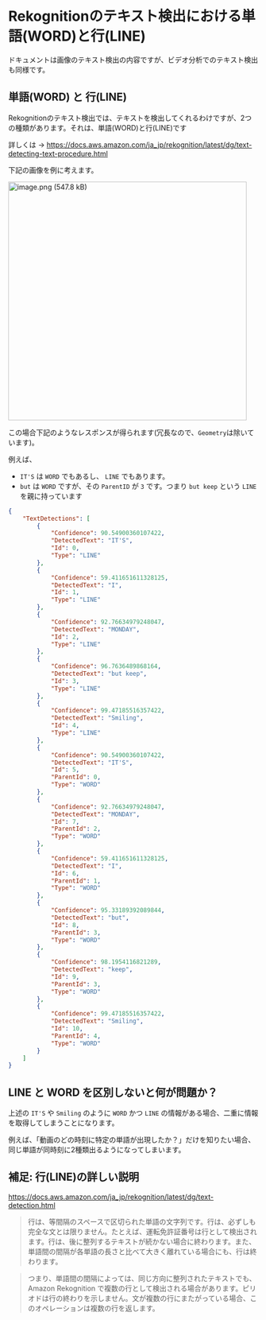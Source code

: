 # Rekognitionのテキスト検出における単語(WORD)と行(LINE)

ドキュメントは画像のテキスト検出の内容ですが、ビデオ分析でのテキスト検出も同様です。


## 単語(WORD) と 行(LINE)
Rekognitionのテキスト検出では、テキストを検出してくれるわけですが、2つの種類があります。それは、単語(WORD)と行(LINE)です

詳しくは → https://docs.aws.amazon.com/ja_jp/rekognition/latest/dg/text-detecting-text-procedure.html

下記の画像を例に考えます。

<img width="480" alt="image.png (547.8 kB)" src="https://img.esa.io/uploads/production/attachments/6586/2021/02/20/21054/1b7f1eae-f4ce-497a-acb0-0e8810bc1093.png">

この場合下記のようなレスポンスが得られます(冗長なので、`Geometry`は除いています)。

例えば、

- `IT'S` は `WORD` でもあるし、 `LINE` でもあります。
- `but` は `WORD` ですが、その `ParentID` が `3` です。つまり `but keep` という `LINE` を親に持っています


```json
{
    "TextDetections": [
        {
            "Confidence": 90.54900360107422,
            "DetectedText": "IT'S",
            "Id": 0,
            "Type": "LINE"
        },
        {
            "Confidence": 59.411651611328125,
            "DetectedText": "I",
            "Id": 1,
            "Type": "LINE"
        },
        {
            "Confidence": 92.76634979248047,
            "DetectedText": "MONDAY",
            "Id": 2,
            "Type": "LINE"
        },
        {
            "Confidence": 96.7636489868164,
            "DetectedText": "but keep",
            "Id": 3,
            "Type": "LINE"
        },
        {
            "Confidence": 99.47185516357422,
            "DetectedText": "Smiling",
            "Id": 4,
            "Type": "LINE"
        },
        {
            "Confidence": 90.54900360107422,
            "DetectedText": "IT'S",
            "Id": 5,
            "ParentId": 0,
            "Type": "WORD"
        },
        {
            "Confidence": 92.76634979248047,
            "DetectedText": "MONDAY",
            "Id": 7,
            "ParentId": 2,
            "Type": "WORD"
        },
        {
            "Confidence": 59.411651611328125,
            "DetectedText": "I",
            "Id": 6,
            "ParentId": 1,
            "Type": "WORD"
        },
        {
            "Confidence": 95.33189392089844,
            "DetectedText": "but",
            "Id": 8,
            "ParentId": 3,
            "Type": "WORD"
        },
        {
            "Confidence": 98.1954116821289,
            "DetectedText": "keep",
            "Id": 9,
            "ParentId": 3,
            "Type": "WORD"
        },
        {
            "Confidence": 99.47185516357422,
            "DetectedText": "Smiling",
            "Id": 10,
            "ParentId": 4,
            "Type": "WORD"
        }
    ]
}
```

## LINE と WORD を区別しないと何が問題か？
上述の `IT'S` や `Smiling` のように `WORD` かつ `LINE` の情報がある場合、二重に情報を取得してしまうことになります。

例えば、「動画のどの時刻に特定の単語が出現したか？」だけを知りたい場合、同じ単語が同時刻に2種類出るようになってしまいます。

## 補足: 行(LINE)の詳しい説明
https://docs.aws.amazon.com/ja_jp/rekognition/latest/dg/text-detection.html

> 行は、等間隔のスペースで区切られた単語の文字列です。行は、必ずしも完全な文とは限りません。たとえば、運転免許証番号は行として検出されます。行は、後に整列するテキストが続かない場合に終わります。また、単語間の間隔が各単語の長さと比べて大きく離れている場合にも、行は終わります。

> つまり、単語間の間隔によっては、同じ方向に整列されたテキストでも、Amazon Rekognition で複数の行として検出される場合があります。ピリオドは行の終わりを示しません。文が複数の行にまたがっている場合、このオペレーションは複数の行を返します。


